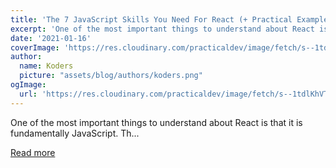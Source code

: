 ```yaml
---
title: 'The 7 JavaScript Skills You Need For React (+ Practical Examples)'
excerpt: 'One of the most important things to understand about React is that it is fundamentally JavaScript. Th...'
date: '2021-01-16'
coverImage: 'https://res.cloudinary.com/practicaldev/image/fetch/s--1tdlKhVT--/c_imagga_scale,f_auto,fl_progressive,h_420,q_auto,w_1000/https://dev-to-uploads.s3.amazonaws.com/i/ttt4d5c38ynwsplzrlxz.png'
author:
  name: Koders
  picture: "assets/blog/authors/koders.png"
ogImage:
  url: 'https://res.cloudinary.com/practicaldev/image/fetch/s--1tdlKhVT--/c_imagga_scale,f_auto,fl_progressive,h_420,q_auto,w_1000/https://dev-to-uploads.s3.amazonaws.com/i/ttt4d5c38ynwsplzrlxz.png'
---
```


One of the most important things to understand about React is that it is fundamentally JavaScript. Th...

[Read more](https://dev.to/reedbarger/the-7-javascript-skills-you-need-for-react-practical-examples-1ida)
